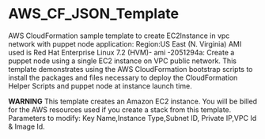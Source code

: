 # AWS_CF_JSON_Template
AWS CloudFormation sample template to create EC2Instance in vpc network with puppet node application: 
Region:US East (N. Virginia) 
AMI used is Red Hat Enterprise Linux 7.2 (HVM)- ami -2051294a:
Create a puppet node using a single EC2 instance on VPC public network. This template demonstrates using the AWS CloudFormation bootstrap scripts to install the packages and files necessary to deploy the CloudFormation Helper Scripts and puppet node at instance launch time.

**WARNING** This template creates an Amazon EC2 instance. You will be billed for the AWS resources used if you create a stack from this template.
Parameters to modify:
Key Name,Instance Type,Subnet ID, Private IP,VPC Id & Image Id.

